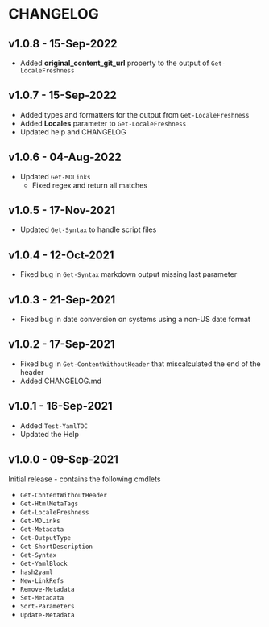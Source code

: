# CHANGELOG

## v1.0.8 - 15-Sep-2022

- Added **original_content_git_url** property to the output of `Get-LocaleFreshness`

## v1.0.7 - 15-Sep-2022

- Added types and formatters for the output from `Get-LocaleFreshness`
- Added **Locales** parameter to `Get-LocaleFreshness`
- Updated help and CHANGELOG

## v1.0.6 - 04-Aug-2022

- Updated `Get-MDLinks`
  - Fixed regex and return all matches

## v1.0.5 - 17-Nov-2021

- Updated `Get-Syntax` to handle script files

## v1.0.4 - 12-Oct-2021

- Fixed bug in `Get-Syntax` markdown output missing last parameter

## v1.0.3 - 21-Sep-2021

- Fixed bug in date conversion on systems using a non-US date format

## v1.0.2 - 17-Sep-2021

- Fixed bug in `Get-ContentWithoutHeader` that miscalculated the end of the header
- Added CHANGELOG.md

## v1.0.1 - 16-Sep-2021

- Added `Test-YamlTOC`
- Updated the Help

## v1.0.0 - 09-Sep-2021

Initial release - contains the following cmdlets

- `Get-ContentWithoutHeader`
- `Get-HtmlMetaTags`
- `Get-LocaleFreshness`
- `Get-MDLinks`
- `Get-Metadata`
- `Get-OutputType`
- `Get-ShortDescription`
- `Get-Syntax`
- `Get-YamlBlock`
- `hash2yaml`
- `New-LinkRefs`
- `Remove-Metadata`
- `Set-Metadata`
- `Sort-Parameters`
- `Update-Metadata`
